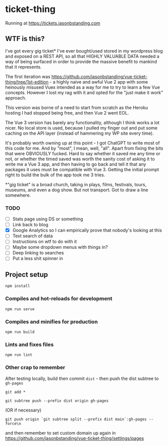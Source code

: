 # ticket-thing

Running at https://tickets.jasonbstanding.com

## WTF is this?

I've got every gig ticket* I've ever bought/used stored in my wordpress blog and exposed on a REST API, 
so all that HIGHLY VALUABLE DATA needed a way of being surfaced in order to provide the massive benefit
to mankind that it represents.

The first iteration was https://github.com/jasonbstanding/vue-ticket-thing/tree/1st-edition - a highly naive and awful Vue 2 app with some heinously
misused Vuex intended as a way for me to try to learn a few Vue concepts.  However I lost my rag with it and opted for the "just make it work"
approach.

This version was borne of a need to start from scratch as the Heroku hosting I had stopped being free, and then Vue 2 went EOL.

The Vue 3 version has barely any functionality, although I think works a lot nicer.  No local store is used, because I pulled my finger out and put
some caching on the API layer (instead of hammering my WP site every time).

It's probably worth owning up at this point - I got ChatGPT to write most of this code for me.  And by "most", I mean, well, "all".  Apart from
fixing the bits that were OBVIOUSLY fucked.  Hard to say whether it saved me any time or not, or whether the timed saved was worth the sanity cost
of asking it to write me a Vue 3 app, and then having to go back and tell it that any packages it uses must be compatible with Vue 3.  Getting the
initial prompt right to build the bulk of the app took me 3 tries.

*"gig ticket" is a broad church, taking in plays, films, festivals, tours, museums, and even a dog show. But not transport.  Got to draw a line somewhere.

### TODO

- [ ] Stats page using DS or something
- [ ] Link back to blog
- [x] Google Analytics so I can empirically prove that nobody's looking at this
- [ ] Text search of data
- [ ] Instructions on wtf to do with it
- [ ] Maybe some dropdown menus with things in?
- [ ] Deep linking to searches
- [ ] Put a less shit spinner in

## Project setup
```
npm install
```

### Compiles and hot-reloads for development
```
npm run serve
```

### Compiles and minifies for production
```
npm run build
```

### Lints and fixes files
```
npm run lint
```

### Other crap to remember
After testing locally, build then commit `dist` - then push the dist subtree to `gh-pages`
```
git add *

git subtree push --prefix dist origin gh-pages
```
(OR if necessary)
```
git push origin `git subtree split --prefix dist main`:gh-pages --force\n
```
and then remember to set custom domain up again in https://github.com/jasonbstanding/vue-ticket-thing/settings/pages
